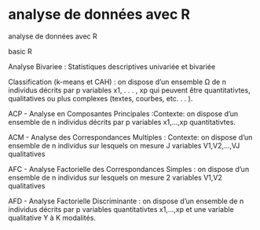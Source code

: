 # analyse de données avec R
analyse de données avec R

basic R

Analyse Bivariee : Statistiques descriptives univariée et bivariée

Classification (k-means et CAH) : on dispose d’un ensemble Ω de n individus décrits par p variables x1, . . . , xp qui peuvent être quantitativtes, qualitatives ou plus complexes (textes, courbes, etc. . . ).

ACP - Analyse en Composantes Principales :Contexte: on dispose d’un ensemble de n individus décrits par p variables x1,...,xp quantitativtes.

ACM - Analyse des Correspondances Multiples : Contexte: on dispose d’un ensemble de n individus sur lesquels on mesure J variables V1,V2,...,VJ qualitatives

AFC - Analyse Factorielle des Correspondances Simples : on dispose d’un ensemble de n individus sur lesquels on mesure 2 variables V1,V2 qualitatives

AFD - Analyse Factorielle Discriminante : on dispose d’un ensemble de n individus décrits par p variables quantitativtes x1,...,xp et une variable qualitative Y à K modalités.

